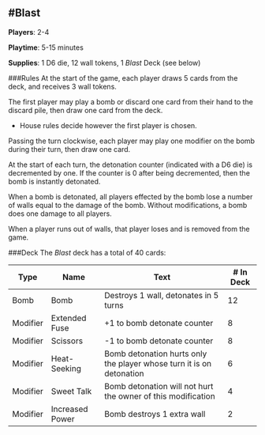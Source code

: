 #Blast
---
**Players**: 2-4

**Playtime**: 5-15 minutes

**Supplies**: 1 D6 die, 12 wall tokens, 1 *Blast* Deck (see below)

###Rules
At the start of the game, each player draws 5 cards from the deck, and receives 3 wall tokens.

The first player may play a bomb or discard one card from their hand to the discard pile, then draw one card from the deck.
 
 - House rules decide however the first player is chosen.

Passing the turn clockwise, each player may play one modifier on the bomb during their turn, then draw one card.

At the start of each turn, the detonation counter (indicated with a D6 die) is decremented by one. If the counter is 0 after being decremented, then the bomb is instantly detonated.

When a bomb is detonated, all players effected by the bomb lose a number of walls equal to the damage of the bomb. Without modifications, a bomb does one damage to all players.

When a player runs out of walls, that player loses and is removed from the game.

###Deck
The *Blast* deck has a total of 40 cards:

| Type | Name | Text | \# In Deck|
| ---  | ---  | ---  | ---       |
|Bomb|Bomb|Destroys 1 wall, detonates in 5 turns|12|
|Modifier|Extended Fuse|+1 to bomb detonate counter|8|
|Modifier|Scissors|-1 to bomb detonate counter|8|
|Modifier|Heat-Seeking|Bomb detonation hurts only the player whose turn it is on detonation|6|
|Modifier|Sweet Talk|Bomb detonation will not hurt the owner of this modification|4|
|Modifier|Increased Power|Bomb destroys 1 extra wall|2|
